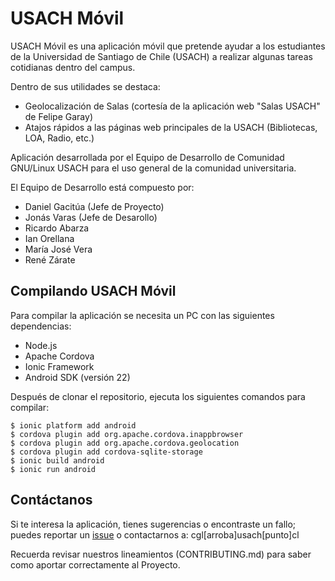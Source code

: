 USACH Móvil
===========

USACH Móvil es una aplicación móvil que pretende ayudar a los estudiantes de la Universidad de Santiago de Chile (USACH) a realizar algunas tareas cotidianas dentro del campus.

Dentro de sus utilidades se destaca:

* Geolocalización de Salas (cortesía de la aplicación web "Salas USACH" de Felipe Garay)
* Atajos rápidos a las páginas web principales de la USACH (Bibliotecas, LOA, Radio, etc.)

Aplicación desarrollada por el Equipo de Desarrollo de Comunidad GNU/Linux USACH para el uso general de la comunidad universitaria.

El Equipo de Desarrollo está compuesto por:

* Daniel Gacitúa (Jefe de Proyecto)
* Jonás Varas (Jefe de Desarollo)
* Ricardo Abarza
* Ian Orellana
* María José Vera
* René Zárate

Compilando USACH Móvil
----------------------

Para compilar la aplicación se necesita un PC con las siguientes dependencias:

* Node.js
* Apache Cordova
* Ionic Framework
* Android SDK (versión 22)

Después de clonar el repositorio, ejecuta los siguientes comandos para compilar:

	$ ionic platform add android
	$ cordova plugin add org.apache.cordova.inappbrowser
	$ cordova plugin add org.apache.cordova.geolocation
	$ cordova plugin add cordova-sqlite-storage
	$ ionic build android
	$ ionic run android

Contáctanos
-----------

Si te interesa la aplicación, tienes sugerencias o encontraste un fallo; puedes reportar un [issue](https://github.com/cglusach/UsachMovil/issues) o contactarnos a: cgl[arroba]usach[punto]cl

Recuerda revisar nuestros lineamientos (CONTRIBUTING.md) para saber como aportar correctamente al Proyecto.